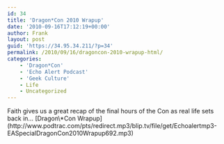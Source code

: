 ```yaml
---
id: 34
title: 'Dragon*Con 2010 Wrapup'
date: '2010-09-16T17:12:19+00:00'
author: Frank
layout: post
guid: 'https://34.95.34.211/?p=34'
permalink: /2010/09/16/dragoncon-2010-wrapup-html/
categories:
    - 'Dragon*Con'
    - 'Echo Alert Podcast'
    - 'Geek Culture'
    - Life
    - Uncategorized
---
```


<div src="v5">Faith gives us a great recap of the final hours of the Con as real life sets back in… [Dragon\*Con Wrapup](http://www.podtrac.com/pts/redirect.mp3/blip.tv/file/get/Echoalertmp3-EASpecialDragonCon2010Wrapup692.mp3)

</div>